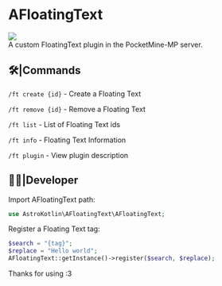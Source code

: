 # AFloatingText
[![](https://poggit.pmmp.io/shield.state/AFloatingText)](https://poggit.pmmp.io/p/AFloatingText)
<br>
A custom FloatingText plugin in the PocketMine-MP server.
## 🛠️|Commands
`/ft create {id}` - Create a Floating Text

`/ft remove {id}` - Remove a Floating Text

`/ft list` - List of Floating Text ids

`/ft info` - Floating Text Information

`/ft plugin` - View plugin description
## 🧑‍💻|Developer
Import AFloatingText path:
```php
use AstroKotlin\AFloatingText\AFloatingText;
```

Register a Floating Text tag:
```php
$search = "{tag}";
$replace = "Hello world";
AFloatingText::getInstance()->register($search, $replace);
```

Thanks for using :3
